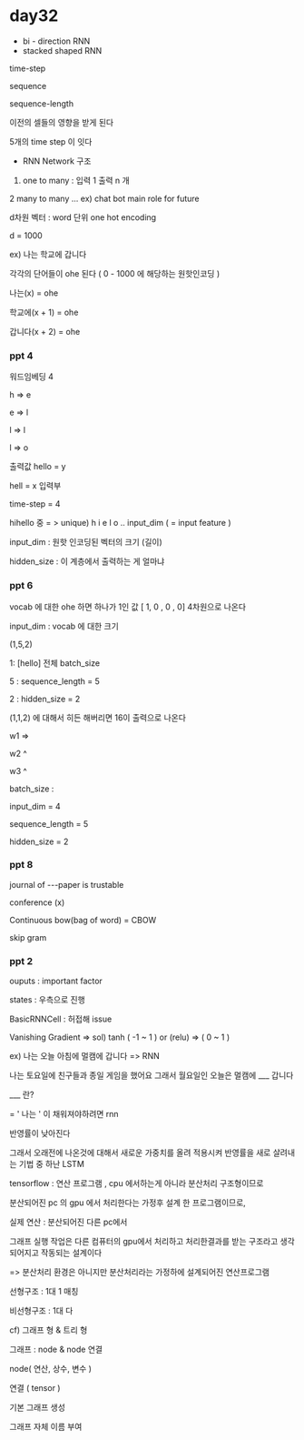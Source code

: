 # day32

- bi - direction RNN 
- stacked shaped RNN 



time-step 

sequence 

sequence-length



이전의 셀들의 영향을 받게 된다 

5개의 time step 이 잇다

 



- RNN Network 구조

1) one to many : 입력 1  출력 n 개

2 many to many ... ex) chat bot main role for future 



d차원 벡터 : word 단위 one hot encoding 

d = 1000

ex) 나는 학교에 갑니다

각각의 단어들이 ohe 된다 ( 0 - 1000 에 해당하는 원핫인코딩 )

나는(x) =  ohe 

학교에(x + 1) =  ohe 

갑니다(x + 2) =  ohe 

### ppt 4

워드임베딩 4 

h => e 

e => l

l => l

l => o

출력값 hello = y 

hell = x 입력부

time-step = 4 



hihello 중 = > unique) h i e l o .. input_dim ( = input feature )

input_dim : 원핫 인코딩된 벡터의 크기 (길이)

hidden_size : 이 계층에서 출력하는 게 얼마냐 

### ppt 6

vocab 에 대한 ohe 하면 하나가 1인 값 [ 1, 0 , 0 , 0]  4차원으로 나온다 

input_dim : vocab 에 대한 크기 

(1,5,2) 

1: [hello] 전체 batch_size

5 : sequence_length = 5

2 : hidden_size = 2



(1,1,2) 에 대해서 히든 해버리면 16이 출력으로 나온다 

w1 =>

w2 ^

w3 ^

batch_size : 

input_dim = 4 

sequence_length = 5

hidden_size = 2



### ppt 8

journal of ---paper is trustable 

conference (x)

Continuous bow(bag of word) = CBOW

skip gram



### ppt 2

ouputs : important factor

states : 우측으로 진행 



BasicRNNCell : 허접해 issue

Vanishing Gradient  => sol) tanh ( -1 ~ 1 ) or (relu) => ( 0 ~ 1 )

ex) 나는 오늘 아침에 멀캠에 갑니다 => RNN

나는 토요일에 친구들과 종일 게임을 했어요 그래서 월요일인 오늘은 멀캠에 ___ 갑니다

___ 란?

= ' 나는 ' 이 채워져야하려면 rnn

반영률이 낮아진다

그래서 오래전에 나온것에 대해서 새로운 가중치를 올려 적용시켜 반영률을 새로 살려내는 기법 중 하난 LSTM 



 tensorflow : 연산 프로그램 , cpu 에서하는게 아니라 분산처리 구조형이므로 

분산되어진 pc 의 gpu 에서 처리한다는 가정후 설계 한 프로그램이므로, 

실제 연산 : 분산되어진 다른 pc에서 

그래프 실행 작업은 다른 컴퓨터의 gpu에서 처리하고 처리한결과를 받는 구조라고 생각되어지고 작동되는 설계이다 

=> 분산처리 환경은 아니지만 분산처리라는 가정하에 설계되어진 연산프로그램



선형구조 : 1대 1 매칭 

비선형구조 : 1대 다 

cf) 그래프 형 & 트리 형 

그래프 : node & node 연결

node( 연산, 상수, 변수 )

연결 ( tensor )



기본 그래프 생성 

그래프 자체 이름 부여 

